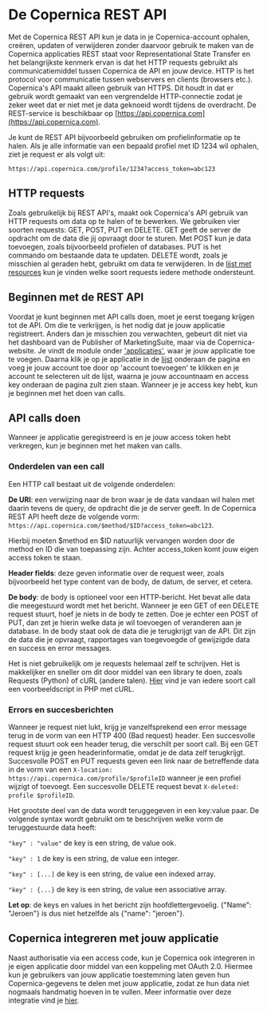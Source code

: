# De Copernica REST API
Met de Copernica REST API kun je data in je Copernica-account ophalen, creëren, updaten of verwijderen zonder daarvoor gebruik te maken van de Copernica applicaties REST staat voor Representational State Transfer en het belangrijkste kenmerk ervan is dat het HTTP requests gebruikt als communicatiemiddel tussen Copernica de API en jouw device. HTTP is het protocol voor communicatie tussen webservers en clients (browsers etc.). Copernica's API maakt alleen gebruik van HTTPS. Dit houdt in dat er gebruik wordt gemaakt van een vergrendelde HTTP-connectie zodat je zeker weet dat er niet met je data geknoeid wordt tijdens de overdracht.
De REST-service is beschikbaar op [https://api.copernica.com](https://api.copernica.com).

Je kunt de REST API bijvoorbeeld gebruiken om profielinformatie op te halen. Als je alle informatie van een bepaald profiel met ID 1234 wil ophalen, ziet je request er als volgt uit:

`https://api.copernica.com/profile/1234?access_token=abc123`

## HTTP requests
Zoals gebruikelijk bij REST API's, maakt ook Copernica's API gebruik van HTTP requests om data op te halen of te bewerken. We gebruiken vier soorten requests: GET, POST, PUT en DELETE. GET geeft de server de opdracht om de data die jij opvraagt door te sturen. Met POST kun je data toevoegen, zoals bijvoorbeeld profielen of databases. PUT is het commando om bestaande data te updaten. DELETE wordt, zoals je misschien al geraden hebt, gebruikt om data te verwijderen. In de [lijst met resources]() kun je vinden welke soort requests iedere methode ondersteunt.

## Beginnen met de REST API
Voordat je kunt beginnen met API calls doen, moet je eerst toegang krijgen tot de API. Om die te verkrijgen, is het nodig dat je jouw applicatie registreert. Anders dan je misschien zou verwachten, gebeurt dit niet via het dashboard van de Publisher of MarketingSuite, maar via de Copernica-website. Je vindt de module onder ['applicaties'](https://www.copernica.com/nl/applications/create), waar je jouw applicatie toe te voegen. Daarna klik je op je applicatie in de [lijst](https://www.copernica.com/nl/applications) onderaan de pagina en voeg je jouw account toe door op 'account toevoegen' te klikken en je account te selecteren uit de lijst, waarna je jouw accountnaam en access key onderaan de pagina zult zien staan.
Wanneer je je access key hebt, kun je beginnen met het doen van calls.

## API calls doen
Wanneer je applicatie geregistreerd is en je jouw access token hebt verkregen, kun je beginnen met het maken van calls.

### Onderdelen van een call
Een HTTP call bestaat uit de volgende onderdelen:

**De URI**: een verwijzing naar de bron waar je de data vandaan wil halen met daarin tevens de query, de opdracht die je de server geeft. In de Copernica REST API heeft deze de volgende vorm:
`https://api.copernica.com/$method/$ID?access_token=abc123`.

Hierbij moeten $method en $ID natuurlijk vervangen worden door de method en ID die van toepassing zijn. Achter access_token komt jouw eigen access token te staan.

**Header fields**: deze geven informatie over de request weer, zoals bijvoorbeeld het type content van de body, de datum, de server, et cetera.

**De body**: de body is optioneel voor een HTTP-bericht. Het bevat alle data die meegestuurd wordt met het bericht. Wanneer je een GET of een DELETE request stuurt, hoef je niets in de body te zetten. Doe je echter een POST of PUT, dan zet je hierin welke data je wil toevoegen of veranderen aan je database. In de body staat ook de data die je terugkrijgt van de API. Dit zijn de data die je opvraagt, rapportages van toegevoegde of gewijzigde data en success en error messages.

Het is niet gebruikelijk om je requests helemaal zelf te schrijven. Het is makkelijker en sneller om dit door middel van een library te doen, zoals Requests (Python) of cURL (andere talen). [Hier](example-scripts-rest) vind je van iedere soort call een voorbeeldscript in PHP met cURL. 

### Errors en succesberichten
Wanneer je request niet lukt, krijg je vanzelfsprekend een error message terug in de vorm van een HTTP 400 (Bad request) header. Een succesvolle request stuurt ook een header terug, die verschilt per soort call. Bij een GET request krijg je geen headerinformatie, omdat je de data zelf terugkrijgt. Succesvolle POST en PUT requests geven een link naar de betreffende data in de vorm van een `X-location: https://api.copernica.com/profile/$profileID` wanneer je een profiel wijzigt of toevoegt.
Een succesvolle DELETE request bevat `X-deleted: profile $profileID`.

Het grootste deel van de data wordt teruggegeven in een key:value paar. De volgende syntax wordt gebruikt om te beschrijven welke vorm de teruggestuurde data heeft:

`"key" : "value"` de key is een string, de value ook.

`"key" : 1` de key is een string, de value een integer.

`"key" : [...]` de key is een string, de value een indexed array.

`"key" : {...}` de key is een string, de value een associative array.

**Let op**: de keys en values in het bericht zijn hoofdlettergevoelig. {"Name": "Jeroen"} is dus niet hetzelfde als {"name": "jeroen"}.

## Copernica integreren met jouw applicatie
Naast authorisatie via een access code, kun je Copernica ook integreren in je eigen applicatie door middel van een koppeling met OAuth 2.0. Hiermee kun je gebruikers van jouw applicatie toestemming laten geven hun Copernica-gegevens te delen met jouw applicatie, zodat ze hun data niet nogmaals handmatig hoeven in te vullen. Meer informatie over deze integratie vind je [hier]().

